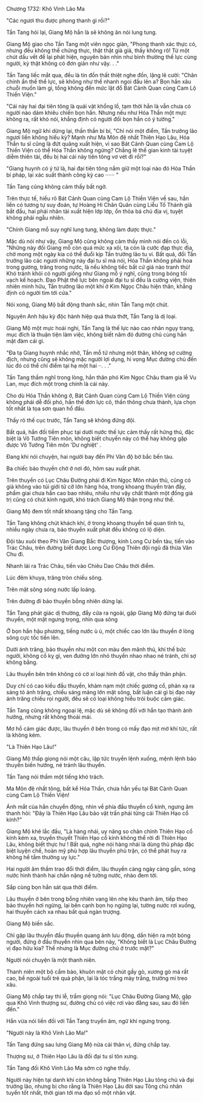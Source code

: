 




Chương 1732: Khô Vinh Lão Ma


"Các ngươi thu được phong thanh gì rồi?"

Tần Tang hỏi lại, Giang Mộ hẳn là sẽ không ăn nói lung tung.

Giang Mộ giao cho Tần Tang một viên ngọc giản, "Phong thanh xác thực có, nhưng đều không thể chứng thực, thật thật giả giả, thấy không rõ! Từ một chút dấu vết để lại phát hiện, nguyên bản nhìn như bình thường thế lực cùng người, kỳ thật không có đơn giản như vậy. . ."

Tần Tang liếc mắt qua, đều là tin đồn thất thiệt nghe đồn, lặng lẽ cười: "Chân chính ẩn thế thế lực, sẽ không như thế nhanh ngoi đầu lên a? Bọn hắn xâu chuỗi muốn làm gì, tổng không đến mức lật đổ Bát Cảnh Quan cùng Cam Lộ Thiền Viện."

"Cái này hai đại tiên tông là quái vật khổng lồ, tạm thời hẳn là vẫn chưa có người nào dám khiêu chiến bọn hắn. Nhưng nếu như Hóa Thần một mực không ra, rất khó nói, khẳng định có người đối bọn hắn có ý tưởng."

Giang Mộ ngữ khí dừng lại, thần thần bí bí, "Chỉ nói một điểm, Tần trưởng lão ngươi liền không hiếu kỳ? Mạnh như Ma Môn đệ nhất Thiên Hạo Lâu, Hóa Thần tu sĩ cũng là đứt quãng xuất hiện, vì sao Bát Cảnh Quan cùng Cam Lộ Thiền Viện có thể Hóa Thần không ngừng? Chẳng lẽ thế gian kinh tài tuyệt diễm thiên tài, đều bị hai cái này tiên tông vơ vét đi rồi?"

"Giang huynh có ý tứ là, hai đại tiên tông nắm giữ một loại nào đó Hóa Thần bí pháp, lại xác suất thành công kỳ cao ······ "

Tần Tang cũng không cảm thấy bất ngờ.

Trên thực tế, hiểu rõ Bát Cảnh Quan cùng Cam Lộ Thiền Viện về sau, hắn liền có tương tự suy đoán, tự Hoàng Hi Chân Quân cùng Liễu Tố Thánh giả bắt đầu, hai phái nhân tài xuất hiện lớp lớp, ổn thỏa bá chủ địa vị, tuyệt không phải ngẫu nhiên.

"Chính Giang mỗ suy nghĩ lung tung, không làm được thực."

Mặc dù nói như vậy, Giang Mộ cũng không cảm thấy mình nói đến có lỗi, "Những này đối Giang mỗ còn quá mức xa xôi, ta còn là cước đạp thực địa, chờ mong một ngày kia có thể đuổi kịp Tần trưởng lão tu vi. Bất quá, đối Tần trưởng lão các ngươi những này đại tu sĩ mà nói, Hóa Thần không phải hoa trong gương, trăng trong nước, là nếu không tiếc bất cứ giá nào tranh thủ! Khó tránh khỏi có người giống như Giang mỗ ý nghĩ, cũng trong bóng tối vạch kế hoạch. Đạo Phật thế lực bên ngoài đại tu sĩ đều là cường viện, thiên nhiên minh hữu, Tần trưởng lão một khi ở Kim Ngọc Châu hiện thân, khẳng định có người tìm tới cửa."

Nói xong, Giang Mộ bất động thanh sắc, nhìn Tần Tang một chút.

Nguyên Anh hậu kỳ độc hành hiệp quá thưa thớt, Tần Tang là dị loại.

Giang Mộ một mực hoài nghi, Tần Tang là thế lực nào cao nhân ngụy trang, mục đích là thuận tiện làm việc, không biết năm đó đường chủ cùng hắn mật đàm cái gì.

"Đa tạ Giang huynh nhắc nhở, Tần mỗ tử nhưng một thân, không sợ cường địch, nhưng cũng sẽ không mặc người lợi dụng, hi vọng Mục đường chủ đến lúc đó có thể chỉ điểm tại hạ một hai ··. . ."

Tần Tang thầm nghĩ trong lòng, hắn thân phó Kim Ngọc Châu tham gia lễ Vu Lan, mục đích một trong chính là cái này.

Cho dù Hóa Thần không ở, Bát Cảnh Quan cùng Cam Lộ Thiền Viện cũng không phải dễ đối phó, hắn thế đơn lực cô, thần thông chưa thành, lựa chọn tốt nhất là tọa sơn quan hổ đấu.

Thấy rõ thế cục trước, Tần Tang sẽ không đứng đội.

Bất quá, hắn đối tiềm phục tại dưới nước thế lực cảm thấy rất hứng thú, đặc biệt là Vô Tướng Tiên môn, không biết chuyến này có thể hay không gặp được Vô Tướng Tiên môn 'Dư nghiệt' .

Đang khi nói chuyện, hai người bay đến Phi Vân độ bờ bắc bến tàu.

Ba chiếc bảo thuyền chờ ở nơi đó, hôm sau xuất phát.

Trên thuyền có Lục Châu Đường phái đi Kim Ngọc Môn nhân thủ, cũng có giả không vào túi giới tử cỡ lớn hàng hóa, trong khoang thuyền tràn đầy, phẩm giai chưa hẳn cao bao nhiêu, nhiều như vậy chất thành một đống giá trị cũng có chút kinh người, khó trách Giang Mộ thận trọng như thế.

Giang Mộ đem tốt nhất khoang tặng cho Tần Tang.

Tần Tang không chút khách khí, ở trong khoang thuyền bế quan tĩnh tu, nhiều ngày chưa ra, bảo thuyền xuất phát đều không có lộ diện.

Đội tàu xuôi theo Phi Vân Giang Bắc thượng, kinh Long Cư bến tàu, tiến vào Trác Châu, trên đường biết được Long Cư Động Thiên đội ngũ đã thừa Vân Chu đi.

Nhanh lái ra Trác Châu, tiến vào Chiêu Dao Châu thời điểm.

Lúc đêm khuya, trăng tròn chiếu sông.

Trên mặt sông sóng nước lấp loáng.

Trên đường đi bảo thuyền bỗng nhiên dừng lại.

Tần Tang phát giác dị thường, đẩy cửa ra ngoài, gặp Giang Mộ đứng tại đuôi thuyền, một mặt ngưng trọng, nhìn qua sông

Ở bọn hắn hậu phương, tiếng nước ù ù, một chiếc cao lớn lâu thuyền ở lòng sông cực tốc tiến lên.

Dưới ánh trăng, bảo thuyền như một con màu đen mãnh thú, khí thế bức người, không cố kỵ gì, ven đường lớn nhỏ thuyền nhao nhao né tránh, chỉ sợ không bằng.

Lâu thuyền bên trên không có cờ xí loại hình đồ vật, cho thấy thân phận.

Duy chỉ có cao kiều đầu thuyền, khảm nạm một chiếc gương cổ, phản xạ ra sáng tỏ ánh trăng, chiếu sáng mảng lớn mặt sông, bất luận cái gì bị đạo này ánh trăng chiếu rọi người, đều sẽ có loại không hiểu trói buộc cảm giác.

Tần Tang cũng không ngoại lệ, mặc dù sẽ không đối với hắn tạo thành ảnh hưởng, nhưng rất không thoải mái.

Mơ hồ cảm giác được, lâu thuyền ở bên trong có mấy đạo mịt mờ khí tức, rất là không kém.

"Là Thiên Hạo Lâu!"

Giang Mộ thấp giọng nói một câu, lập tức truyền lệnh xuống, mệnh lệnh bảo thuyền biến hướng, né tránh lâu thuyền.

Tần Tang nói thầm một tiếng khó trách.

Ma Môn đệ nhất tông, bất kể Hóa Thần, chưa hẳn yếu tại Bát Cảnh Quan cùng Cam Lộ Thiền Viện!

Ánh mắt của hắn chuyển động, nhìn về phía đầu thuyền cổ kính, ngưng âm thanh hỏi: "Đây là Thiên Hạo Lâu bảo vật trấn phái từng cái Thiên Hạo cổ kính?"

Giang Mộ khẽ lắc đầu, "Là hàng nhái, uy năng so chân chính Thiên Hạo cổ kính kém xa, truyền thuyết Thiên Hạo cổ kính không thể rời đi Thiên Hạo Lâu, không biết thực hư ! Bất quá, nghe nói hàng nhái là dùng thủ pháp đặc biệt luyện chế, hoàn mỹ phù hợp lâu thuyền phù trận, có thể phát huy ra không hề tầm thường uy lực."

Hai người âm thầm trao đổi thời điểm, lâu thuyền càng ngày càng gần, sóng nước hình thành hai chắn nặng nề tường nước, nhào đem tới.

Sắp cùng bọn hắn sát qua thời điểm.

Lâu thuyền ở bên trong bỗng nhiên vang lên nhẹ kêu thanh âm, tiếp theo bảo thuyền hơi ngừng, lại bên cạnh bọn họ ngừng lại, tường nước rơi xuống, hai thuyền cách xa nhau bất quá ngàn trượng.

Giang Mộ biến sắc.

Chỉ gặp lâu thuyền đầu thuyền quang ảnh lưu động, dần hiện ra một bóng người, đứng ở đầu thuyền nhìn qua bên này, "Không biết là Lục Châu Đường vị đạo hữu kia? Thế nhưng là Mục đường chủ ở trước mặt?"

Người nói chuyện là một thanh niên.

Thanh niên một bộ cẩm bào, khuôn mặt có chút gầy gò, xương gò má rất cao, bề ngoài tuổi trẻ quá phận, lại là tóc trắng mày trắng, trường mi treo xâu.

Giang Mộ chắp tay thi lễ, trầm giọng nói: "Lục Châu Đường Giang Mộ, gặp qua Khô Vinh thượng sư, đường chủ có việc rơi vào đằng sau, sau đó liền đến."

Hắn vừa nói liền đối với Tần Tang truyền âm, ngữ khí ngưng trọng.

"Người này là Khô Vinh Lão Ma!"

Tần Tang đứng sau lưng Giang Mộ nửa cái thân vị, đứng chắp tay.

Thượng sư, ở Thiên Hạo Lâu là đối đại tu sĩ tôn xưng.

Tần Tang đối Khô Vinh Lão Ma sớm có nghe thấy.

Người này hiện tại danh khí còn không bằng Thiên Hạo Lâu tông chủ và đại trưởng lão, nhưng bị cho rằng là Thiên Hạo Lâu đời sau Tông chủ nhân tuyển tốt nhất, thời gian tới ma đạo số một nhân vật.




